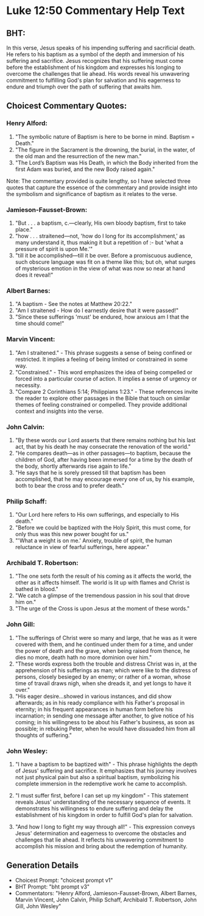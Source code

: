 # Luke 12:50 Commentary Help Text

## BHT:
In this verse, Jesus speaks of his impending suffering and sacrificial death. He refers to his baptism as a symbol of the depth and immersion of his suffering and sacrifice. Jesus recognizes that his suffering must come before the establishment of his kingdom and expresses his longing to overcome the challenges that lie ahead. His words reveal his unwavering commitment to fulfilling God's plan for salvation and his eagerness to endure and triumph over the path of suffering that awaits him.

## Choicest Commentary Quotes:
### Henry Alford:
1. "The symbolic nature of Baptism is here to be borne in mind. Baptism = Death."
2. "The figure in the Sacrament is the drowning, the burial, in the water, of the old man and the resurrection of the new man."
3. "The Lord’s Baptism was His Death, in which the Body inherited from the first Adam was buried, and the new Body raised again."

Note: The commentary provided is quite lengthy, so I have selected three quotes that capture the essence of the commentary and provide insight into the symbolism and significance of baptism as it relates to the verse.

### Jamieson-Fausset-Brown:
1. "But . . . a baptism, c.—clearly, His own bloody baptism, first to take place."
2. "how . . . straitened—not, 'how do I long for its accomplishment,' as many understand it, thus making it but a repetition of :- but 'what a pressure of spirit is upon Me.'"
3. "till it be accomplished—till it be over. Before a promiscuous audience, such obscure language was fit on a theme like this; but oh, what surges of mysterious emotion in the view of what was now so near at hand does it reveal!"

### Albert Barnes:
1. "A baptism - See the notes at Matthew 20:22." 
2. "Am I straitened - How do I earnestly desire that it were passed!" 
3. "Since these sufferings 'must' be endured, how anxious am I that the time should come!"

### Marvin Vincent:
1. "Am I straitened." - This phrase suggests a sense of being confined or restricted. It implies a feeling of being limited or constrained in some way.
2. "Constrained." - This word emphasizes the idea of being compelled or forced into a particular course of action. It implies a sense of urgency or necessity.
3. "Compare 2 Corinthians 5:14; Philippians 1:23." - These references invite the reader to explore other passages in the Bible that touch on similar themes of feeling constrained or compelled. They provide additional context and insights into the verse.

### John Calvin:
1. "By these words our Lord asserts that there remains nothing but his last act, that by his death he may consecrate the renovation of the world."
2. "He compares death—as in other passages—to baptism, because the children of God, after having been immersed for a time by the death of the body, shortly afterwards rise again to life."
3. "He says that he is sorely pressed till that baptism has been accomplished, that he may encourage every one of us, by his example, both to bear the cross and to prefer death."

### Philip Schaff:
1. "Our Lord here refers to His own sufferings, and especially to His death."
2. "Before we could be baptized with the Holy Spirit, this must come, for only thus was this new power bought for us."
3. "'What a weight is on me.' Anxiety, trouble of spirit, the human reluctance in view of fearful sufferings, here appear."

### Archibald T. Robertson:
1. "The one sets forth the result of his coming as it affects the world, the other as it affects himself. The world is lit up with flames and Christ is bathed in blood." 
2. "We catch a glimpse of the tremendous passion in his soul that drove him on." 
3. "The urge of the Cross is upon Jesus at the moment of these words."

### John Gill:
1. "The sufferings of Christ were so many and large, that he was as it were covered with them, and he continued under them for a time, and under the power of death and the grave, when being raised from thence, he dies no more, death hath no more dominion over him."
2. "These words express both the trouble and distress Christ was in, at the apprehension of his sufferings as man; which were like to the distress of persons, closely besieged by an enemy; or rather of a woman, whose time of travail draws nigh, when she dreads it, and yet longs to have it over."
3. "His eager desire...showed in various instances, and did show afterwards; as in his ready compliance with his Father's proposal in eternity; in his frequent appearances in human form before his incarnation; in sending one message after another, to give notice of his coming; in his willingness to be about his Father's business, as soon as possible; in rebuking Peter, when he would have dissuaded him from all thoughts of suffering."

### John Wesley:
1. "I have a baptism to be baptized with" - This phrase highlights the depth of Jesus' suffering and sacrifice. It emphasizes that his journey involves not just physical pain but also a spiritual baptism, symbolizing his complete immersion in the redemptive work he came to accomplish.

2. "I must suffer first, before I can set up my kingdom" - This statement reveals Jesus' understanding of the necessary sequence of events. It demonstrates his willingness to endure suffering and delay the establishment of his kingdom in order to fulfill God's plan for salvation.

3. "And how I long to fight my way through all!" - This expression conveys Jesus' determination and eagerness to overcome the obstacles and challenges that lie ahead. It reflects his unwavering commitment to accomplish his mission and bring about the redemption of humanity.


## Generation Details
- Choicest Prompt: "choicest prompt v1"
- BHT Prompt: "bht prompt v3"
- Commentators: "Henry Alford, Jamieson-Fausset-Brown, Albert Barnes, Marvin Vincent, John Calvin, Philip Schaff, Archibald T. Robertson, John Gill, John Wesley"
